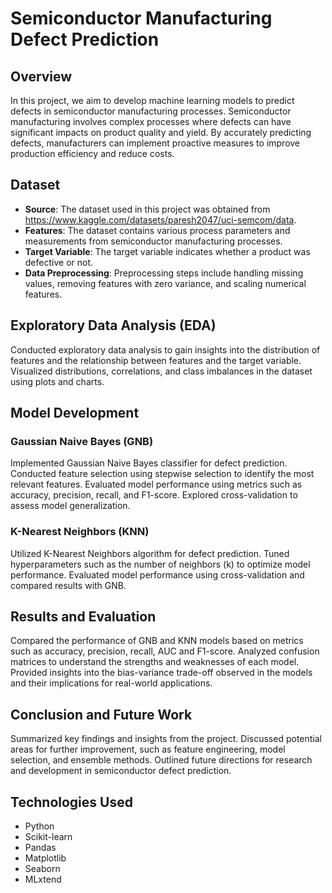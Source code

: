 # Semiconductor Manufacturing Defect Prediction

## Overview
In this project, we aim to develop machine learning models to predict defects in semiconductor manufacturing processes. Semiconductor manufacturing involves complex processes where defects can have significant impacts on product quality and yield. By accurately predicting defects, manufacturers can implement proactive measures to improve production efficiency and reduce costs.

## Dataset
- **Source**: The dataset used in this project was obtained from https://www.kaggle.com/datasets/paresh2047/uci-semcom/data.
- **Features**: The dataset contains various process parameters and measurements from semiconductor manufacturing processes.
- **Target Variable**: The target variable indicates whether a product was defective or not.
- **Data Preprocessing**: Preprocessing steps include handling missing values, removing features with zero variance, and scaling numerical features.

## Exploratory Data Analysis (EDA)
Conducted exploratory data analysis to gain insights into the distribution of features and the relationship between features and the target variable. Visualized distributions, correlations, and class imbalances in the dataset using plots and charts.

## Model Development
### Gaussian Naive Bayes (GNB)
Implemented Gaussian Naive Bayes classifier for defect prediction. Conducted feature selection using stepwise selection to identify the most relevant features. Evaluated model performance using metrics such as accuracy, precision, recall, and F1-score. Explored cross-validation to assess model generalization.

### K-Nearest Neighbors (KNN)
Utilized K-Nearest Neighbors algorithm for defect prediction. Tuned hyperparameters such as the number of neighbors (k) to optimize model performance. Evaluated model performance using cross-validation and compared results with GNB.

## Results and Evaluation
Compared the performance of GNB and KNN models based on metrics such as accuracy, precision, recall, AUC and F1-score. Analyzed confusion matrices to understand the strengths and weaknesses of each model. Provided insights into the bias-variance trade-off observed in the models and their implications for real-world applications.

## Conclusion and Future Work
Summarized key findings and insights from the project.
Discussed potential areas for further improvement, such as feature engineering, model selection, and ensemble methods.
Outlined future directions for research and development in semiconductor defect prediction.

## Technologies Used
- Python
- Scikit-learn
- Pandas
- Matplotlib
- Seaborn
- MLxtend
